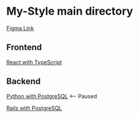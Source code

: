 # My-Style main directory

[Figma Link](https://www.figma.com/file/nww1OX1crsE7EM0XWsWXJp/Clothing-App?node-id=0%3A1)

## Frontend

[React with TypeScript](https://github.com/wley3337/my-style-react-ts)


## Backend

[Python with PostgreSQL](https://github.com/wley3337/my-style-python) <-- Paused

[Rails with PostgreSQL](https://github.com/wley3337/my-style-rails)
